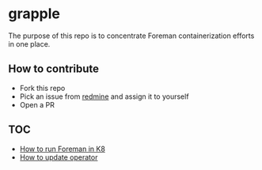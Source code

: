 # grapple

The purpose of this repo is to concentrate Foreman containerization efforts in one place.

## How to contribute

* Fork this repo
* Pick an issue from [redmine](https://projects.theforeman.org/projects/grapple/issues) and assign it to yourself
* Open a PR

## TOC

* [How to run Foreman in K8](docs/foreman_demo.md)
* [How to update operator](docs/operator_update.md)
